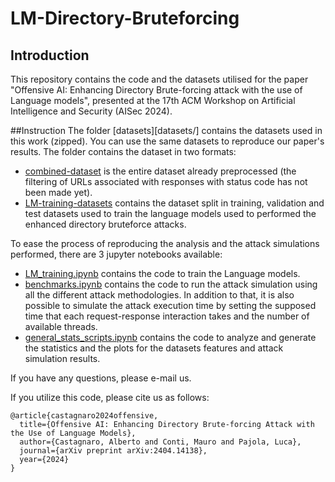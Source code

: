 # LM-Directory-Bruteforcing

## Introduction
This repository contains the code and the datasets utilised for the paper "Offensive AI: Enhancing Directory Brute-forcing attack with the use of Language models", presented at the 17th ACM Workshop on Artificial Intelligence and Security (AISec 2024).

##Instruction
The folder [datasets][datasets/] contains the datasets used in this work (zipped). You can use the same datasets to reproduce our paper's results.
The folder contains the dataset in two formats:
- [combined-dataset](datasets/combined_dataset.zip) is the entire dataset already preprocessed (the filtering of URLs associated with responses with status code has not been made yet).
- [LM-training-datasets](datasets/LM-training-datasets/) contains the dataset split in training, validation and test datasets used to train the language models used to performed the enhanced directory bruteforce attacks.

To ease the process of reproducing the analysis and the attack simulations performed, there are 3 jupyter notebooks available:
- [LM_training.ipynb](LM_training.ipynb) contains the code to train the Language models.
- [benchmarks.ipynb](benchmarks.ipynb) contains the code to run the attack simulation using all the different attack methodologies. In addition to that, it is also possible to simulate the attack execution time by setting the supposed time that each request-response interaction takes and the number of available threads.
- [general_stats_scripts.ipynb](general_stats_scripts.ipynb) contains the code to analyze and generate the statistics and the plots for the datasets features and attack simulation results.

If you have any questions, please e-mail us.

If you utilize this code, please cite us as follows:

```
@article{castagnaro2024offensive,
  title={Offensive AI: Enhancing Directory Brute-forcing Attack with the Use of Language Models},
  author={Castagnaro, Alberto and Conti, Mauro and Pajola, Luca},
  journal={arXiv preprint arXiv:2404.14138},
  year={2024}
}
```
